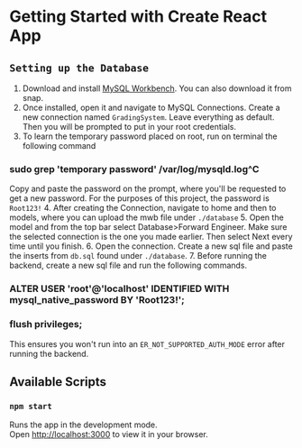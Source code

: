 # Getting Started with Create React App

## `Setting up the Database`
1. Download and install [MySQL Workbench](https://dev.mysql.com/downloads/workbench/). You can also download it from snap.
2. Once installed, open it and navigate to MySQL Connections. Create a new connection named `GradingSystem`. Leave everything as default. Then you will be prompted to put in your root credentials.
3. To learn the temporary password placed on root, run on terminal the following command
### sudo grep 'temporary password' /var/log/mysqld.log^C
Copy and paste the password on the prompt, where you'll be requested to get a new password. For the purposes of this project, the password is `Root123!`
4. After creating the Connection, navigate to home and then to models, where you can upload the mwb file under `./database`
5. Open the model and from the top bar select Database>Forward Engineer. Make sure the selected connection is the one you made earlier. Then select Next every time until you finish.
6. Open the connection. Create a new sql file and paste the inserts from `db.sql` found under `./database`.
7. Before running the backend, create a new sql file and run the following commands.
### ALTER USER 'root'@'localhost' IDENTIFIED WITH mysql_native_password BY 'Root123!';
### flush privileges;
This ensures you won't run into an `ER_NOT_SUPPORTED_AUTH_MODE` error after running the backend.



## Available Scripts

### `npm start`

Runs the app in the development mode.\
Open [http://localhost:3000](http://localhost:3000) to view it in your browser.

